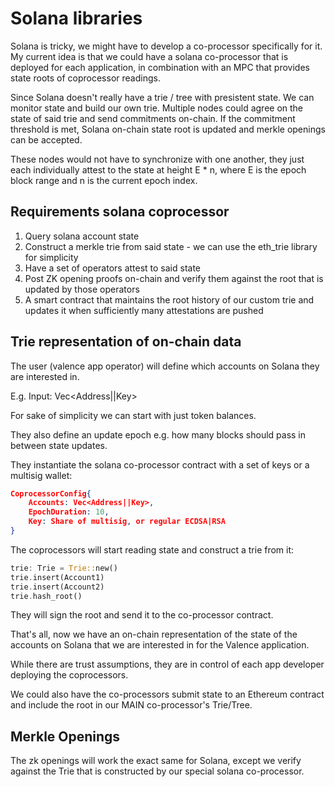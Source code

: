 # Solana libraries
Solana is tricky, we might have to develop a co-processor specifically for it.
My current idea is that we could have a solana co-processor that is deployed for each application, 
in combination with an MPC that provides state roots of coprocessor readings.

Since Solana doesn't really have a trie / tree with presistent state. We can monitor state
and build our own trie. Multiple nodes could agree on the state of said trie and send commitments
on-chain. If the commitment threshold is met, Solana on-chain state root is updated and merkle openings
can be accepted.

These nodes would not have to synchronize with one another, they just each individually attest to the state at height 
E * n, where E is the epoch block range and n is the current epoch index.

## Requirements solana coprocessor
1. Query solana account state
2. Construct a merkle trie from said state - we can use the eth_trie library for simplicity
3. Have a set of operators attest to said state
4. Post ZK opening proofs on-chain and verify them against the root that is updated by those operators
5. A smart contract that maintains the root history of our custom trie and updates it when sufficiently many attestations are pushed

## Trie representation of on-chain data

The user (valence app operator) will define which accounts on Solana they are interested in.

E.g. Input: Vec<Address||Key>

For sake of simplicity we can start with just token balances.

They also define an update epoch e.g. how many blocks should pass in between state updates.

They instantiate the solana co-processor contract with a set of keys or a multisig wallet:

```json
CoprocessorConfig{
    Accounts: Vec<Address||Key>,
    EpochDuration: 10,
    Key: Share of multisig, or regular ECDSA|RSA
}
```

The coprocessors will start reading state and construct a trie from it:

```rust
trie: Trie = Trie::new()
trie.insert(Account1)
trie.insert(Account2)
trie.hash_root()
```

They will sign the root and send it to the co-processor contract.

That's all, now we have an on-chain representation of the state of the accounts on Solana that we are interested in for the Valence application.

While there are trust assumptions, they are in control of each app developer deploying the coprocessors.

We could also have the co-processors submit state to an Ethereum contract and include the root in our MAIN co-processor's Trie/Tree.

## Merkle Openings
The zk openings will work the exact same for Solana, except we verify against the Trie that is constructed by our special solana co-processor.
